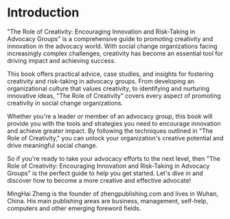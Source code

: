 # Introduction

"The Role of Creativity: Encouraging Innovation and Risk-Taking in Advocacy Groups" is a comprehensive guide to promoting creativity and innovation in the advocacy world. With social change organizations facing increasingly complex challenges, creativity has become an essential tool for driving impact and achieving success.

This book offers practical advice, case studies, and insights for fostering creativity and risk-taking in advocacy groups. From developing an organizational culture that values creativity, to identifying and nurturing innovative ideas, "The Role of Creativity" covers every aspect of promoting creativity in social change organizations.

Whether you're a leader or member of an advocacy group, this book will provide you with the tools and strategies you need to encourage innovation and achieve greater impact. By following the techniques outlined in "The Role of Creativity," you can unlock your organization's creative potential and drive meaningful social change.

So if you're ready to take your advocacy efforts to the next level, then "The Role of Creativity: Encouraging Innovation and Risk-Taking in Advocacy Groups" is the perfect guide to help you get started. Let's dive in and discover how to become a more creative and effective advocate!

MingHai Zheng is the founder of zhengpublishing.com and lives in Wuhan, China. His main publishing areas are business, management, self-help, computers and other emerging foreword fields.
